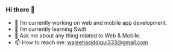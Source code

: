 ### Hi there 👋



- 🔭 I’m currently working on web and mobile app development.
- 🌱 I’m currently learning Swift
- 💬 Ask me about any thing related to Web & Mobile.
- 📫 How to reach me: wajeehasiddiqui333@gmail.com


